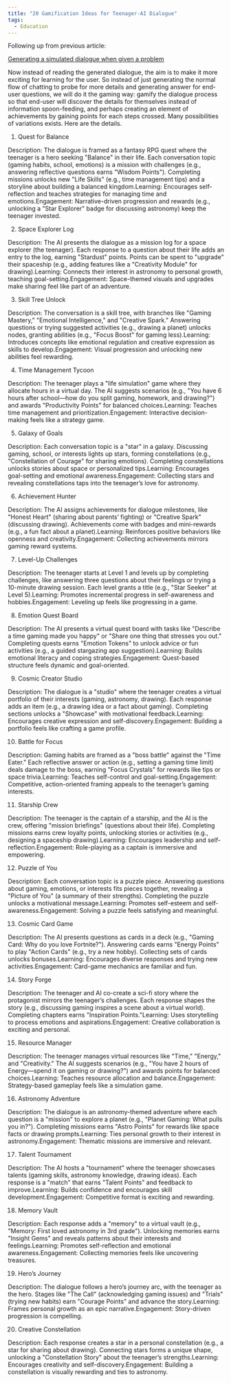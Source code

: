 ```yaml
---
title: "20 Gamification Ideas for Teenager-AI Dialogue"
tags:
  - Education
---
```


Following up from previous article:

[Generating a simulated dialogue when given a problem](https://hackgptdeveloper.github.io/2025/04/20/dialogue-experiment.html)

Now instead of reading the generated dialogue, the aim is to make it more exciting for learning for the user.   So instead of just generating the normal flow of chatting to probe for more details and generating answer for end-user questions, we will do it the gaming way:   gamify the dialogue process so that end-user will discover the details for themselves instead of information spoon-feeding, and perhaps creating an element of achievements by gaining points for each steps crossed.   Many possibilities of variations exists.   Here are the details.

1. Quest for Balance

Description: The dialogue is framed as a fantasy RPG quest where the teenager is a hero seeking "Balance" in their life. Each conversation topic (gaming habits, school, emotions) is a mission with challenges (e.g., answering reflective questions earns "Wisdom Points"). Completing missions unlocks new "Life Skills" (e.g., time management tips) and a storyline about building a balanced kingdom.Learning: Encourages self-reflection and teaches strategies for managing time and emotions.Engagement: Narrative-driven progression and rewards (e.g., unlocking a "Star Explorer" badge for discussing astronomy) keep the teenager invested.

2. Space Explorer Log

Description: The AI presents the dialogue as a mission log for a space explorer (the teenager). Each response to a question about their life adds an entry to the log, earning "Stardust" points. Points can be spent to "upgrade" their spaceship (e.g., adding features like a "Creativity Module" for drawing).Learning: Connects their interest in astronomy to personal growth, teaching goal-setting.Engagement: Space-themed visuals and upgrades make sharing feel like part of an adventure.

3. Skill Tree Unlock

Description: The conversation is a skill tree, with branches like "Gaming Mastery," "Emotional Intelligence," and "Creative Spark." Answering questions or trying suggested activities (e.g., drawing a planet) unlocks nodes, granting abilities (e.g., "Focus Boost" for gaming less).Learning: Introduces concepts like emotional regulation and creative expression as skills to develop.Engagement: Visual progression and unlocking new abilities feel rewarding.

4. Time Management Tycoon

Description: The teenager plays a "life simulation" game where they allocate hours in a virtual day. The AI suggests scenarios (e.g., "You have 6 hours after school—how do you split gaming, homework, and drawing?") and awards "Productivity Points" for balanced choices.Learning: Teaches time management and prioritization.Engagement: Interactive decision-making feels like a strategy game.

5. Galaxy of Goals

Description: Each conversation topic is a "star" in a galaxy. Discussing gaming, school, or interests lights up stars, forming constellations (e.g., "Constellation of Courage" for sharing emotions). Completing constellations unlocks stories about space or personalized tips.Learning: Encourages goal-setting and emotional awareness.Engagement: Collecting stars and revealing constellations taps into the teenager’s love for astronomy.

6. Achievement Hunter

Description: The AI assigns achievements for dialogue milestones, like "Honest Heart" (sharing about parents’ fighting) or "Creative Spark" (discussing drawing). Achievements come with badges and mini-rewards (e.g., a fun fact about a planet).Learning: Reinforces positive behaviors like openness and creativity.Engagement: Collecting achievements mirrors gaming reward systems.

7. Level-Up Challenges

Description: The teenager starts at Level 1 and levels up by completing challenges, like answering three questions about their feelings or trying a 10-minute drawing session. Each level grants a title (e.g., "Star Seeker" at Level 5).Learning: Promotes incremental progress in self-awareness and hobbies.Engagement: Leveling up feels like progressing in a game.

8. Emotion Quest Board

Description: The AI presents a virtual quest board with tasks like "Describe a time gaming made you happy" or "Share one thing that stresses you out." Completing quests earns "Emotion Tokens" to unlock advice or fun activities (e.g., a guided stargazing app suggestion).Learning: Builds emotional literacy and coping strategies.Engagement: Quest-based structure feels dynamic and goal-oriented.

9. Cosmic Creator Studio

Description: The dialogue is a "studio" where the teenager creates a virtual portfolio of their interests (gaming, astronomy, drawing). Each response adds an item (e.g., a drawing idea or a fact about gaming). Completing sections unlocks a "Showcase" with motivational feedback.Learning: Encourages creative expression and self-discovery.Engagement: Building a portfolio feels like crafting a game profile.

10. Battle for Focus

Description: Gaming habits are framed as a "boss battle" against the "Time Eater." Each reflective answer or action (e.g., setting a gaming time limit) deals damage to the boss, earning "Focus Crystals" for rewards like tips or space trivia.Learning: Teaches self-control and goal-setting.Engagement: Competitive, action-oriented framing appeals to the teenager’s gaming interests.

11. Starship Crew

Description: The teenager is the captain of a starship, and the AI is the crew, offering "mission briefings" (questions about their life). Completing missions earns crew loyalty points, unlocking stories or activities (e.g., designing a spaceship drawing).Learning: Encourages leadership and self-reflection.Engagement: Role-playing as a captain is immersive and empowering.

12. Puzzle of You

Description: Each conversation topic is a puzzle piece. Answering questions about gaming, emotions, or interests fits pieces together, revealing a "Picture of You" (a summary of their strengths). Completing the puzzle unlocks a motivational message.Learning: Promotes self-esteem and self-awareness.Engagement: Solving a puzzle feels satisfying and meaningful.

13. Cosmic Card Game

Description: The AI presents questions as cards in a deck (e.g., "Gaming Card: Why do you love Fortnite?"). Answering cards earns "Energy Points" to play "Action Cards" (e.g., try a new hobby). Collecting sets of cards unlocks bonuses.Learning: Encourages diverse responses and trying new activities.Engagement: Card-game mechanics are familiar and fun.

14. Story Forge

Description: The teenager and AI co-create a sci-fi story where the protagonist mirrors the teenager’s challenges. Each response shapes the story (e.g., discussing gaming inspires a scene about a virtual world). Completing chapters earns "Inspiration Points."Learning: Uses storytelling to process emotions and aspirations.Engagement: Creative collaboration is exciting and personal.

15. Resource Manager

Description: The teenager manages virtual resources like "Time," "Energy," and "Creativity." The AI suggests scenarios (e.g., "You have 2 hours of Energy—spend it on gaming or drawing?") and awards points for balanced choices.Learning: Teaches resource allocation and balance.Engagement: Strategy-based gameplay feels like a simulation game.

16. Astronomy Adventure

Description: The dialogue is an astronomy-themed adventure where each question is a "mission" to explore a planet (e.g., "Planet Gaming: What pulls you in?"). Completing missions earns "Astro Points" for rewards like space facts or drawing prompts.Learning: Ties personal growth to their interest in astronomy.Engagement: Thematic missions are immersive and relevant.

17. Talent Tournament

Description: The AI hosts a "tournament" where the teenager showcases talents (gaming skills, astronomy knowledge, drawing ideas). Each response is a "match" that earns "Talent Points" and feedback to improve.Learning: Builds confidence and encourages skill development.Engagement: Competitive format is exciting and rewarding.

18. Memory Vault

Description: Each response adds a "memory" to a virtual vault (e.g., "Memory: First loved astronomy in 3rd grade"). Unlocking memories earns "Insight Gems" and reveals patterns about their interests and feelings.Learning: Promotes self-reflection and emotional awareness.Engagement: Collecting memories feels like uncovering treasures.

19. Hero’s Journey

Description: The dialogue follows a hero’s journey arc, with the teenager as the hero. Stages like "The Call" (acknowledging gaming issues) and "Trials" (trying new habits) earn "Courage Points" and advance the story.Learning: Frames personal growth as an epic narrative.Engagement: Story-driven progression is compelling.

20. Creative Constellation

Description: Each response creates a star in a personal constellation (e.g., a star for sharing about drawing). Connecting stars forms a unique shape, unlocking a "Constellation Story" about the teenager’s strengths.Learning: Encourages creativity and self-discovery.Engagement: Building a constellation is visually rewarding and ties to astronomy.

